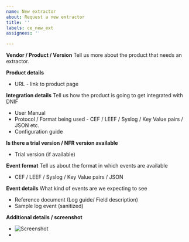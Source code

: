 ```yaml
---
name: New extractor
about: Request a new extractor
title: ''
labels: ce_new_ext
assignees: ''

---
```


**Vendor / Product / Version**
Tell us more about the product that needs an extractor.

**Product details**
- URL - link to product page

**Integration details**
Tell us how the product is going to get integrated with DNIF
- User Manual
- Protocol / Format being used - CEF / LEEF / Syslog / Key Value pairs / JSON  etc.
- Configuration guide

**Is there a trial version / NFR version available**
- Trial version (if available)

**Event format**
Tell us about the format in which events are available
- CEF / LEEF / Syslog / Key Value pairs / JSON 

**Event details**
What kind of events are we expecting to see
- Reference document (Log guide/ Field description)
- Sample log event (sanitized)

**Additional details / screenshot**
- ![Screenshot]()
-
